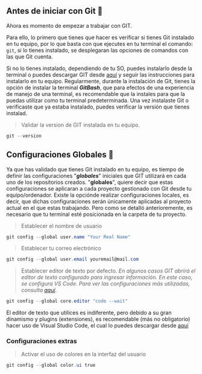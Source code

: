 ## Antes de iniciar con Git 🧱

Ahora es momento de empezar a trabajar con GIT.

Para ello, lo primero que tienes que hacer es verificar si tienes Git instalado en tu equipo, por lo que basta con que ejecutes en tu terminal el comando: `git`, si lo tienes instalado, se desplegaran las opciones de comandos con las que Git cuenta.  

Si no lo tienes instalado, dependiendo de tu SO, puedes instalarlo desde la terminal o puedes descargar GIT desde [aquí](https://git-scm.com/ "Descarga Git desde sitio oficial") y seguir las instrucciones para instalarlo en tu equipo. Regularmente, durante la instalación de Git, tienes la opción de instalar la terminal ***GitBash***, que para efectos de una experiencia de manejo de una terminal, es recomendable que la instales para que la puedas utilizar como tu terminal predeterminada. Una vez instalaste Git o verificaste que ya estaba instalado, puedes verificar la versión que tienes instalad.

> Validar la version de GIT instalada en tu equipo.
```powershell
git --version
```

## Configuraciones Globales 📝
Ya que has validado que tienes Git instalado en tu equipo, es tiempo de definir las configuraciones "***globales***" iniciales que GIT utilizará en cada uno de los repositorios creados. "**globales**", quiere decir que estas configuraciones se aplicaran a cada proyecto gestionado con Git desde tu equipo/ordenador. Existe la opciónde realizar configuraciones locales, es decir, que dichas configuraciones serán únicamente aplicadas al proyecto actual en el que estas trabajando. Pero como se detalló anterioremente, es necesario que tu terminal esté posicionada en la carpeta de tu proyecto.  

> Establecer el nombre de usuario
```powershell
git config --global user.name "Your Real Name"
```
>Establecer tu correo electrónico
```powershell
git config --global user.email youremail@mail.com
```

> Establecer editor de texto por defecto. *En algunos casos GIT abrirá el editor de texto configurado para ingresar información. En este caso, se configura VS Code.  Para ver las configuraciones más utilizadas, consulta [aquí](https://github.com/israUni/curso-basico-git/blob/main/editors-config.md "Configuracion editores de texto")*.
```powershell
git config --global core.editor "code --wait"
```

El editor de texto que utilices es indiferente, pero debido a su gran dinamismo y plugins (extensiones), es recomendable (más no obligatorio) hacer uso de Visual Studio Code, el cual lo puedes descargar desde [aquí](https://code.visualstudio.com/download "Descargar Visual Studio Code")

### Configuraciones extras
> Activar el uso de colores en la interfaz del usuario
```powershell
git config --global color.ui true
```